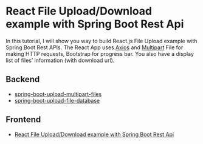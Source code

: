 # React File Upload/Download example with Spring Boot Rest Api

In this tutorial, I will show you way to build React.js File Upload example with Spring Boot Rest APIs. The React App uses [Axios](https://github.com/axios/axios) and [Multipart](https://www.w3.org/Protocols/rfc1341/7_2_Multipart.html) File for making HTTP requests, Bootstrap for progress bar. You also have a display list of files’ information (with download url).

## Backend

- [spring-boot-upload-multipart-files](spring-boot-upload-multipart-files)
- [spring-boot-upload-file-database](spring-boot-upload-file-database)

## Frontend
- [React File Upload/Download example with Spring Boot Rest Api](https://www.bezkoder.com/react-file-upload-spring-boot/)
